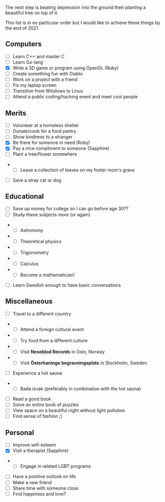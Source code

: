 The next step is beating depression into the ground then planting a beautiful tree on top of it.

This list is in no particular order but I would like to achieve these things by the end of 2021.

## Computers

- [ ] Learn C++ and master C
- [ ] Learn Go-lang
- [x] Write a 3D game or program using OpenGL (Ruby)
- [ ] Create something fun with Diablo
- [ ] Work on a project with a friend
- [ ] Fix my laptop screen
- [ ] Transition from Windows to Linux
- [ ] Attend a public coding/hacking event and meet cool people

## Merits

- [ ] Volunteer at a homeless shelter
- [ ] Donate/cook for a food pantry
- [ ] Show kindness to a stranger
- [x] Be there for someone in need (Ruby)
- [x] Pay a nice compliment to someone (Sapphire)
- [ ] Plant a tree/flower somewhere
- - [ ] Leave a collection of leaves on my foster mom's grave
- [ ] Save a stray cat or dog

## Educational

- [ ] Save up money for college so I can go before age 30??
- [ ] Study these subjects more (or again)
- - [ ] Astronomy
- - [ ] Theoretical physics
- - [ ] Trigonometry
- - [ ] Calculus
- - [ ] Become a mathematician!
- [ ] Learn Swedish enough to have basic conversations

## Miscellaneous

- [ ] Travel to a different country
- - [ ] Attend a foreign cultural event
- - [ ] Try food from a different culture
- - [ ] Visit **Neseblod Records** in Oslo, Norway
- - [ ] Visit **Österhaninge begravningsplats** in Stockholm, Sweden
- [ ] Experience a hot sauna
- - [ ] Bada isvak (preferably in combination with the hot sauna)
- [ ] Read a good book
- [ ] Solve an entire book of puzzles
- [ ] View space on a beautiful night without light pollution
- [ ] Find sense of fashion ;)

## Personal

- [ ] Improve self-esteem
- [x] Visit a therapist (Sapphire)
- - [ ] Engage in related LGBT programs
- [ ] Have a positive outlook on life
- [ ] Make a new friend
- [ ] Share time with someone close
- [ ] Find happiness and love?
